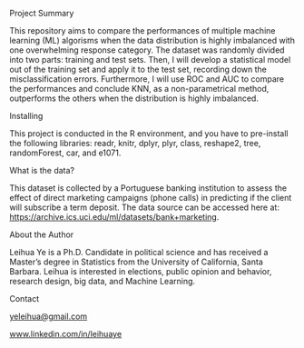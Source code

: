 Project Summary

This repository aims to compare the performances of multiple machine learning (ML) algorisms when the data distribution is highly imbalanced with one overwhelming response category. The dataset was randomly divided into two parts: training and test sets. Then, I will develop a statistical model out of the training set and apply it to the test set, recording down the misclassification errors. Furthermore, I will use ROC and AUC to compare the performances and conclude KNN, as a non-parametrical method, outperforms the others when the distribution is highly imbalanced. 

Installing

This project is conducted in the R environment, and you have to pre-install the following libraries: readr, knitr, dplyr, plyr, class, reshape2, tree, randomForest, car, and e1071.

What is the data?

This dataset is collected by a Portuguese banking institution to assess the effect of direct marketing campaigns (phone calls) in predicting if the client will subscribe a term deposit. The data source can be accessed here at: https://archive.ics.uci.edu/ml/datasets/bank+marketing.

About the Author

Leihua Ye is a Ph.D. Candidate in political science and has received a Master’s degree in Statistics from the University of California, Santa Barbara. Leihua is interested in elections, public opinion and behavior, research design, big data, and Machine Learning.

Contact

yeleihua@gmail.com

www.linkedin.com/in/leihuaye

